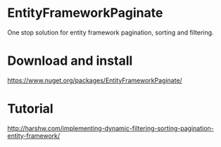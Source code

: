 # EntityFrameworkPaginate
One stop solution for entity framework pagination, sorting and filtering.

# Download and install
https://www.nuget.org/packages/EntityFrameworkPaginate/

# Tutorial
http://harshw.com/implementing-dynamic-filtering-sorting-pagination-entity-framework/
